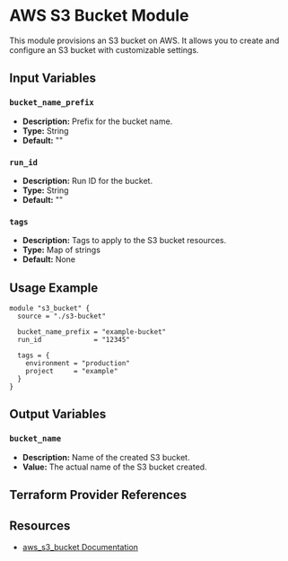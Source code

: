 # AWS S3 Bucket Module

This module provisions an S3 bucket on AWS. It allows you to create and configure an S3 bucket with customizable settings.

## Input Variables

### `bucket_name_prefix`

- **Description:** Prefix for the bucket name.
- **Type:** String
- **Default:** ""

### `run_id`

- **Description:** Run ID for the bucket.
- **Type:** String
- **Default:** ""

### `tags`

- **Description:** Tags to apply to the S3 bucket resources.
- **Type:** Map of strings
- **Default:** None

## Usage Example

```hcl
module "s3_bucket" {
  source = "./s3-bucket"

  bucket_name_prefix = "example-bucket"
  run_id             = "12345"
  
  tags = {
    environment = "production"
    project     = "example"
  }
}
```

## Output Variables

### `bucket_name`

- **Description:** Name of the created S3 bucket.
- **Value:** The actual name of the S3 bucket created.

## Terraform Provider References

## Resources
- [aws_s3_bucket Documentation](https://registry.terraform.io/providers/hashicorp/aws/latest/docs/resources/s3_bucket)
